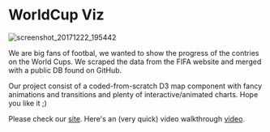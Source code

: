# WorldCup Viz

![screenshot_20171222_195442](https://user-images.githubusercontent.com/1896283/34309387-04268910-e752-11e7-9088-d5381069334b.png)

We are big fans of footbal, we wanted to show the progress of the contries on the World Cups.
We scraped the data from the FIFA website and merged with a public DB found on GitHub.

Our project consist of a coded-from-scratch D3 map component with fancy animations and transitions and plenty of interactive/animated charts. Hope you like it ;)

Please check our [site](https://aimeemontero.github.io/worldcupviz/).
Here's an (very quick) video walkthrough [video](https://github.com/aimeemontero/worldcupviz/blob/master/worldcupviz.mp4).


